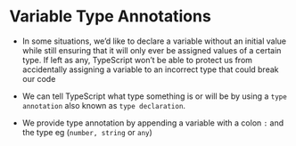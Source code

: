 # Variable Type Annotations

- In some situations, we’d like to declare a variable without an initial value while still ensuring that it will only ever be assigned values of a certain type. If left as any, TypeScript won’t be able to protect us from accidentally assigning a variable to an incorrect type that could break our code

- We can tell TypeScript what type something is or will be by using a ``type annotation`` also known as ``type declaration``.

- We provide type annotation by appending a variable with a colon ``:`` and the type eg (``number, string`` or ``any``)